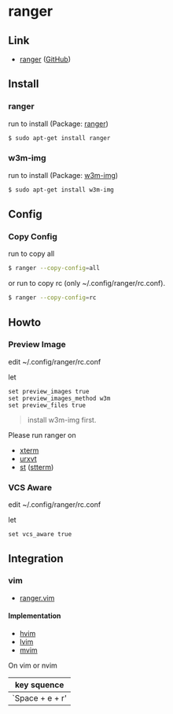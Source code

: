 
# ranger


## Link

* [ranger](https://ranger.github.io/) ([GitHub](https://github.com/ranger/ranger))


## Install

### ranger

run to install (Package: [ranger](https://packages.ubuntu.com/bionic/ranger))

``` sh
$ sudo apt-get install ranger
```

### w3m-img

run to install (Package: [w3m-img](https://packages.ubuntu.com/bionic/w3m-img))

``` sh
$ sudo apt-get install w3m-img
```

## Config

### Copy Config

run to copy all

``` sh
$ ranger --copy-config=all
```

or run to copy rc (only ~/.config/ranger/rc.conf).

``` sh
$ ranger --copy-config=rc
```

## Howto

### Preview Image

edit ~/.config/ranger/rc.conf

let

```
set preview_images true
set preview_images_method w3m
set preview_files true
```

> install w3m-img first.

Please run ranger on

* [xterm](https://packages.ubuntu.com/bionic/xterm)
* [urxvt](https://packages.ubuntu.com/bionic/rxvt-unicode)
* [st](https://st.suckless.org/) ([stterm](https://packages.ubuntu.com/bionic/stterm))


### VCS Aware

edit ~/.config/ranger/rc.conf

let

```
set vcs_aware true 
```

## Integration

### vim

* [ranger.vim](https://github.com/francoiscabrol/ranger.vim)

#### Implementation

* [hvim](https://github.com/samwhelp/tool-hvim)
* [lvim](https://github.com/samwhelp/tool-lvim)
* [mvim](https://github.com/samwhelp/tool-mvim)

On vim or nvim

| key squence |
| --- |
| `Space + e + r' |
